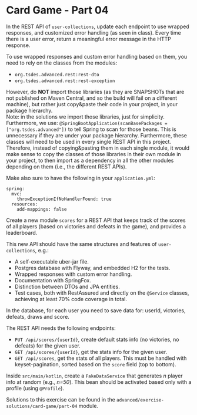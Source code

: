 # Card Game - Part 04

In the REST API of `user-collections`, update each endpoint to use wrapped responses, and customized error handling (as
seen in class). Every time there is a user error, return a meaningful error message in the HTTP response.

To use wrapped responses and custom error handling based on them, you need to rely on the classes from the modules:

* `org.tsdes.advanced.rest:rest-dto`
* `org.tsdes.advanced.rest:rest-exception`

However, do **NOT** import those libraries (as they are SNAPSHOTs that are not published on Maven Central, and so the
build will fail on a different machine), but rather just copy&paste their code in your project, in your package
hierarchy.  
Note: in the solutions we import those libraries, just for simplicity. Furthermore, we use:
`@SpringBootApplication(scanBasePackages = ["org.tsdes.advanced"])`
to tell Spring to scan for those beans. This is unnecessary if they are under your package hierarchy. Furthermore, these
classes will need to be used in every single REST API in this project. Therefore, instead of copying&pasting them in
each single module, it would make sense to copy the classes of those libraries in their own module in your project, to
then import as a dependency in all the other modules depending on them (i.e., the different REST APIs).

Make also sure to have the following in your `application.yml`:

```
spring:
  mvc:
    throwExceptionIfNoHandlerFound: true
  resources:
    add-mappings: false
```

Create a new module `scores` for a REST API that keeps track of the scores of all players (based on victories and
defeats in the game), and provides a leaderboard.

This new API should have the same structures and features of `user-collections`, e.g.:

* A self-executable uber-jar file.
* Postgres database with Flyway, and embedded H2 for the tests.
* Wrapped responses with custom error handling.
* Documentation with SpringFox.
* Distinction between DTOs and JPA entities.
* Test cases, both with RestAssured and directly on the `@Service` classes, achieving at least 70% code coverage in
  total.

In the database, for each user you need to save data for:
userId, victories, defeats, draws and score.

The REST API needs the following endpoints:

* `PUT /api/scores/{userId}`, create default stats info (no victories, no defeats) for the given user.
* `GET /api/scores/{userId}`, get the stats info for the given user.
* `GET /api/scores`, get the stats of all players. This must be handled with keyset-pagination, sorted based on
  the `score` field (top to bottom).

Inside `src/main/kotlin`, create a `FakeDataService` that generates
*n* player info at random (e.g., *n=50*). This bean should be activated based only with a profile (using `@Profile`).

Solutions to this exercise can be found in the
`advanced/exercise-solutions/card-game/part-04` module. 

      

  






